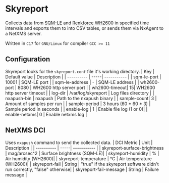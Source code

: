 # Skyreport
Collects data from [SQM-LE](http://unihedron.com/projects/sqm-le/) and [Renkforce WH2600](https://www.conrad.com/en/p/renkforce-wh2600-wireless-digital-weather-station-forecasts-for-12-to-24-hours-max-number-of-sensors-2-1267654.html?refresh=true) in specified time intervals and exports them to into CSV tables, or sends them via NxAgent to a NetXMS server.

Written in `C17` for `GNU/Linux` for compiler `GCC >= 11`

## Configuration
Skyreport looks for the `skyreport.conf` file it's working directory.
| Key | Default value | Description |
| ---------- | -----| ----------- |
| sqm-le-port | 10001 | SQM-LE port |
| sqm-le-address | - | SQM-LE address |
| wh2600-port | 8080 | WH2600 http server port |
| wh2600-timeout| 15| WH2600 http server timeout |
| log-dir | /var/log/skyreport | Log files directory |
| nxapush-bin | nxapush | Path to the nxapush binary |
| sample-count| 3 | Amount of samples per run |
| sample-period | 3 hours (60 * 60 * 3) | Sample period in seconds |
| enable-log | 1 | Enable file log (1 or 0)|
| enable-netxms| 0 | Enable netxms log |

## NetXMS DCI
Uses `nxapush` command to send the collected data.
| DCI Metric | Unit | Description |
| ---------- | -----| ----------- |
| skyreport-surface-brightness | mag/arcsec^2 | Surface brightness (SQM-LE)|
| skyreport-humidity | % | Air humidity (WH2600)|
| skyreport-temperature | °C | Air temperature (WH2600)|
| skyreport-fail | String | "true" if the skyreport software didn't run correctly, "false" otherwise|
| skyreport-fail-message | String | Failure message |